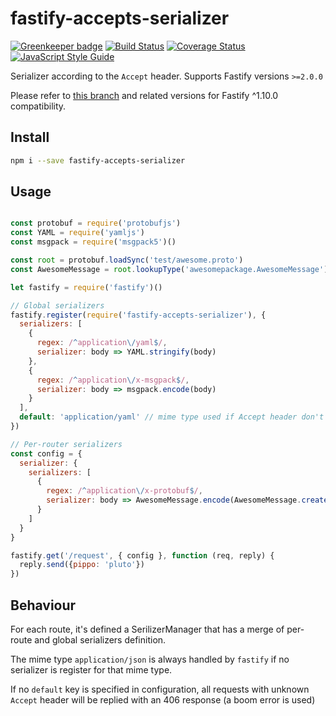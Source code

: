 # fastify-accepts-serializer
[![Greenkeeper badge](https://badges.greenkeeper.io/fastify/fastify-accepts-serializer.svg)](https://greenkeeper.io/) [![Build Status](https://travis-ci.org/fastify/fastify-accepts-serializer.svg?branch=master)](https://travis-ci.org/fastify/fastify-accepts-serializer) [![Coverage Status](https://coveralls.io/repos/github/fastify/fastify-accepts-serializer/badge.svg?branch=master)](https://coveralls.io/github/fastify/fastify-accepts-serializer?branch=master)
[![JavaScript Style Guide](https://img.shields.io/badge/code_style-standard-brightgreen.svg)](https://standardjs.com)

Serializer according to the `Accept` header. Supports Fastify versions `>=2.0.0`

Please refer to [this branch](https://github.com/fastify/fastify-accepts-serializer/tree/1.x) and related versions for Fastify ^1.10.0 compatibility.

## Install
```sh
npm i --save fastify-accepts-serializer
```

## Usage
```js

const protobuf = require('protobufjs')
const YAML = require('yamljs')
const msgpack = require('msgpack5')()

const root = protobuf.loadSync('test/awesome.proto')
const AwesomeMessage = root.lookupType('awesomepackage.AwesomeMessage')

let fastify = require('fastify')()

// Global serializers
fastify.register(require('fastify-accepts-serializer'), {
  serializers: [
    {
      regex: /^application\/yaml$/,
      serializer: body => YAML.stringify(body)
    },
    {
      regex: /^application\/x-msgpack$/,
      serializer: body => msgpack.encode(body)
    }
  ],
  default: 'application/yaml' // mime type used if Accept header don't match anything
})

// Per-router serializers
const config = {
  serializer: {
    serializers: [
      {
        regex: /^application\/x-protobuf$/,
        serializer: body => AwesomeMessage.encode(AwesomeMessage.create(body)).finish()
      }
    ]
  }
}

fastify.get('/request', { config }, function (req, reply) {
  reply.send({pippo: 'pluto'})
})
```

## Behaviour

For each route, it's defined a SerilizerManager that has a merge of per-route and global serializers definition.

The mime type `application/json` is always handled by `fastify` if no serializer is register for that mime type.

If no `default` key is specified in configuration, all requests with unknown `Accept` header will be replied with an 406 response (a boom error is used)

